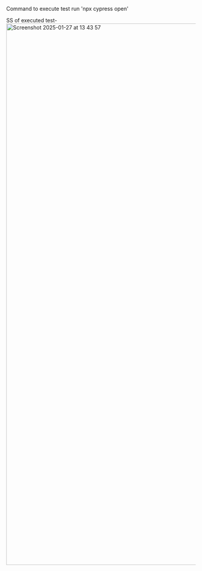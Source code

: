 Command to execute test run 'npx cypress open'

SS of executed test- 
<img width="1440" alt="Screenshot 2025-01-27 at 13 43 57" src="https://github.com/user-attachments/assets/3b8f70a4-0e51-4507-9266-8f9235a4dd59" />
